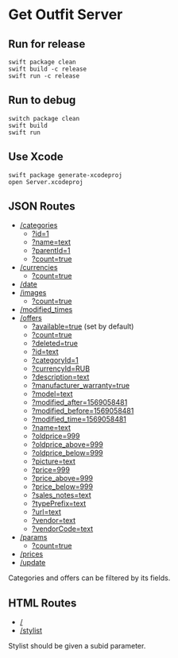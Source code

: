 # Get Outfit Server

## Run for release
```
swift package clean
swift build -c release
swift run -c release
```

## Run to debug
```
switch package clean
swift build
swift run
```

## Use Xcode
```
swift package generate-xcodeproj
open Server.xcodeproj
```

## JSON Routes
- [/categories](http://server.getoutfit.ru/categories)
  - [?id=1](http://server.getoutfit.ru/categories?id=1)
  - [?name=text](http://server.getoutfit.ru/categories?name=text)
  - [?parentId=1](http://server.getoutfit.ru/categories?parentId=1)
  - [?count=true](http://server.getoutfit.ru/categories?count=true)
- [/currencies](http://server.getoutfit.ru/currencies)
  - [?count=true](http://server.getoutfit.ru/currencies?count=true)
- [/date](http://server.getoutfit.ru/date)
- [/images](http://server.getoutfit.ru/images)
  - [?count=true](http://server.getoutfit.ru/images?count=true)
- [/modified_times](http://server.getoutfit.ru/modified_times)
- [/offers](http://server.getoutfit.ru/offers)
  - [?available=true](http://server.getoutfit.ru/offers?available=true) (set by default)
  - [?count=true](http://server.getoutfit.ru/offers?count=true)
  - [?deleted=true](http://server.getoutfit.ru/offers?deleted=true)
  - [?id=text](http://server.getoutfit.ru/offers?id=text)
  - [?categoryId=1](http://server.getoutfit.ru/offers?categoryId=1)
  - [?currencyId=RUB](http://server.getoutfit.ru/offers?currencyId=RUB)
  - [?description=text](http://server.getoutfit.ru/offers?description=text)
  - [?manufacturer_warranty=true](http://server.getoutfit.ru/offers?manufacturer_warranty=true)
  - [?model=text](http://server.getoutfit.ru/offers?model=text)
  - [?modified_after=1569058481](http://server.getoutfit.ru/offers?modified_after=1569058481)
  - [?modified_before=1569058481](http://server.getoutfit.ru/offers?modified_before=1569058481)
  - [?modified_time=1569058481](http://server.getoutfit.ru/offers?modified_time=1569058481)
  - [?name=text](http://server.getoutfit.ru/offers?name=text)
  - [?oldprice=999](http://server.getoutfit.ru/offers?oldprice=999)
  - [?oldprice_above=999](http://server.getoutfit.ru/offers?oldprice_above=999)
  - [?oldprice_below=999](http://server.getoutfit.ru/offers?oldprice_below=999)
  - [?picture=text](http://server.getoutfit.ru/offers?picture=text)
  - [?price=999](http://server.getoutfit.ru/offers?price=999)
  - [?price_above=999](http://server.getoutfit.ru/offers?price_above=999)
  - [?price_below=999](http://server.getoutfit.ru/offers?price_below=999)
  - [?sales_notes=text](http://server.getoutfit.ru/offers?sales_notes=text)
  - [?typePrefix=text](http://server.getoutfit.ru/offers?typePrefix=text)
  - [?url=text](http://server.getoutfit.ru/offers?url=text)
  - [?vendor=text](http://server.getoutfit.ru/offers?vendor=text)
  - [?vendorCode=text](http://server.getoutfit.ru/offers?vendorCode=text)
- [/params](http://server.getoutfit.ru/params)
  - [?count=true](http://server.getoutfit.ru/params?count=true)
- [/prices](http://server.getoutfit.ru/prices)
- [/update](http://server.getoutfit.ru/update)

Categories and offers can be filtered by its fields.

## HTML Routes
- [/](http://server.getoutfit.ru)
- [/stylist](http://server.getoutfit.ru/stylist?subid=app)

Stylist should be given a subid parameter.
